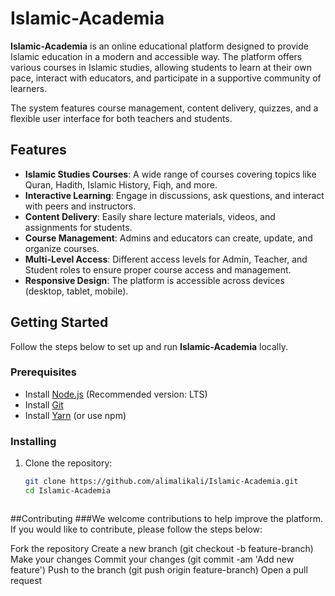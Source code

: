 # Islamic-Academia

**Islamic-Academia** is an online educational platform designed to provide Islamic education in a modern and accessible way. The platform offers various courses in Islamic studies, allowing students to learn at their own pace, interact with educators, and participate in a supportive community of learners. 

The system features course management, content delivery, quizzes, and a flexible user interface for both teachers and students.

## Features

- **Islamic Studies Courses**: A wide range of courses covering topics like Quran, Hadith, Islamic History, Fiqh, and more.
- **Interactive Learning**: Engage in discussions, ask questions, and interact with peers and instructors.
- **Content Delivery**: Easily share lecture materials, videos, and assignments for students.
- **Course Management**: Admins and educators can create, update, and organize courses.
- **Multi-Level Access**: Different access levels for Admin, Teacher, and Student roles to ensure proper course access and management.
- **Responsive Design**: The platform is accessible across devices (desktop, tablet, mobile).

## Getting Started

Follow the steps below to set up and run **Islamic-Academia** locally.

### Prerequisites

- Install [Node.js](https://nodejs.org/) (Recommended version: LTS)
- Install [Git](https://git-scm.com/)
- Install [Yarn](https://classic.yarnpkg.com/en/docs/install/) (or use npm)

### Installing

1. Clone the repository:

   ```bash
   git clone https://github.com/alimalikali/Islamic-Academia.git
   cd Islamic-Academia



##Contributing
###We welcome contributions to help improve the platform. If you would like to contribute, please follow the steps below:

Fork the repository
Create a new branch (git checkout -b feature-branch)
Make your changes
Commit your changes (git commit -am 'Add new feature')
Push to the branch (git push origin feature-branch)
Open a pull request
